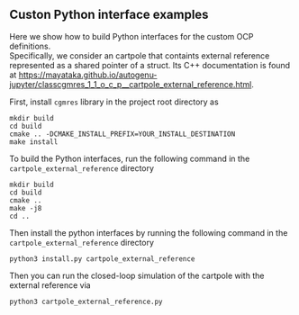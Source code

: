 ## Custon Python interface examples
Here we show how to build Python interfaces for the custom OCP definitions.   
Specifically, we consider an cartpole that containts external reference represented as a shared pointer of a struct.
Its C++ documentation is found at https://mayataka.github.io/autogenu-jupyter/classcgmres_1_1_o_c_p__cartpole_external_reference.html.

First, install `cgmres` library in the project root directory as
```
mkdir build
cd build
cmake .. -DCMAKE_INSTALL_PREFIX=YOUR_INSTALL_DESTINATION
make install 
```

To build the Python interfaces, run the following command in the `cartpole_external_reference` directory
```
mkdir build 
cd build
cmake ..
make -j8
cd ..
```

Then install the python interfaces by running the following command in the `cartpole_external_reference` directory
```
python3 install.py cartpole_external_reference
```

Then you can run the closed-loop simulation of the cartpole with the external reference via
```
python3 cartpole_external_reference.py
```